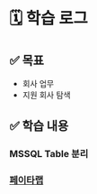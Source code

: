 # 🗓️ 학습 로그

## ✅ 목표

- 회사 업무
- 지원 회사 탐색

## ✅ 학습 내용

### MSSQL Table 분리

### [페이타랩](https://www.wanted.co.kr/wd/242362)
